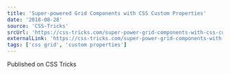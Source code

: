 ```yaml
---
title: 'Super-powered Grid Components with CSS Custom Properties'
date: '2018-08-28'
source: 'CSS-Tricks'
srcUrl: 'https://css-tricks.com/super-power-grid-components-with-css-custom-properties/'
externalLink: 'https://css-tricks.com/super-power-grid-components-with-css-custom-properties/'
tags: ['css grid', 'custom properties']
---
```


Published on CSS Tricks
